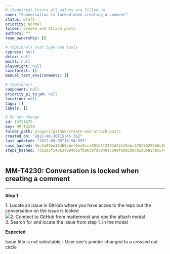```yaml
---
# (Required) Ensure all values are filled up
name: "Conversation is locked when creating a comment"
status: Draft
priority: Normal
folder: Create and Attach posts
authors: ""
team_ownership: []

# (Optional) Test type and tools
cypress: null
detox: null
mmctl: null
playwright: null
rainforest: []
manual_test_environments: []

# (Optional)
component: null
priority_p1_to_p4: null
location: null
tags: []
labels: []

# Do not change
id: 13721675
key: MM-T4230
folder_path: plugins/github/create-and-attach-posts
created_on: "2021-08-30T15:45:31Z"
last_updated: "2022-09-09T17:54:59Z"
case_hashed: 5bc4a85ba18d65ebef0ba9cca981dff2493d32e15ebc376255295b5c801a4801e409b825e70642f13cc557681a409e0e
steps_hashed: 7cb283f540e3c894d1afb06c9fdc9491750ef6885b0cb5b0682c8554407f0a218bbaa01e99320724b8d6a5ce61ef50fc
---
```


## MM-T4230: Conversation is locked when creating a comment

---

**Step 1**

1\. Locate an issue in GitHub where you have acces to the repo but the conversation on the issue is locked\
![](https://smartbear-tm4j-prod-us-west-2-attachment-rich-text.s3.us-west-2.amazonaws.com/embedded-f3277290f945470c4add5d21ef3dc7ca7b74388fc7152bfb6b99ae58c66a95a8-1642011380323-1642011380323.png)2. Connect to GitHub from mattermost and ope the attach modal\
3\. Search for and locate the issue from step 1. in the modal

**Expected**

Issue title is not selectable - User see's pointer changed to a crossed out circle
